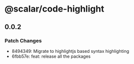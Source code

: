 # @scalar/code-highlight

## 0.0.2

### Patch Changes

- 8494349: Migrate to highlightjs based syntax highlighting
- 6fbb57e: feat: release all the packages
